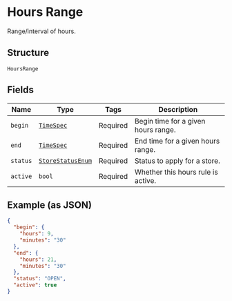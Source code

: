 
# Hours Range

Range/interval of hours.

## Structure

`HoursRange`

## Fields

| Name | Type | Tags | Description |
|  --- | --- | --- | --- |
| `begin` | [`TimeSpec`](/doc/models/time-spec.md) | Required | Begin time for a given hours range. |
| `end` | [`TimeSpec`](/doc/models/time-spec.md) | Required | End time for a given hours range. |
| `status` | [`StoreStatusEnum`](/doc/models/store-status-enum.md) | Required | Status to apply for a store. |
| `active` | `bool` | Required | Whether this hours rule is active. |

## Example (as JSON)

```json
{
  "begin": {
    "hours": 9,
    "minutes": "30"
  },
  "end": {
    "hours": 21,
    "minutes": "30"
  },
  "status": "OPEN",
  "active": true
}
```

